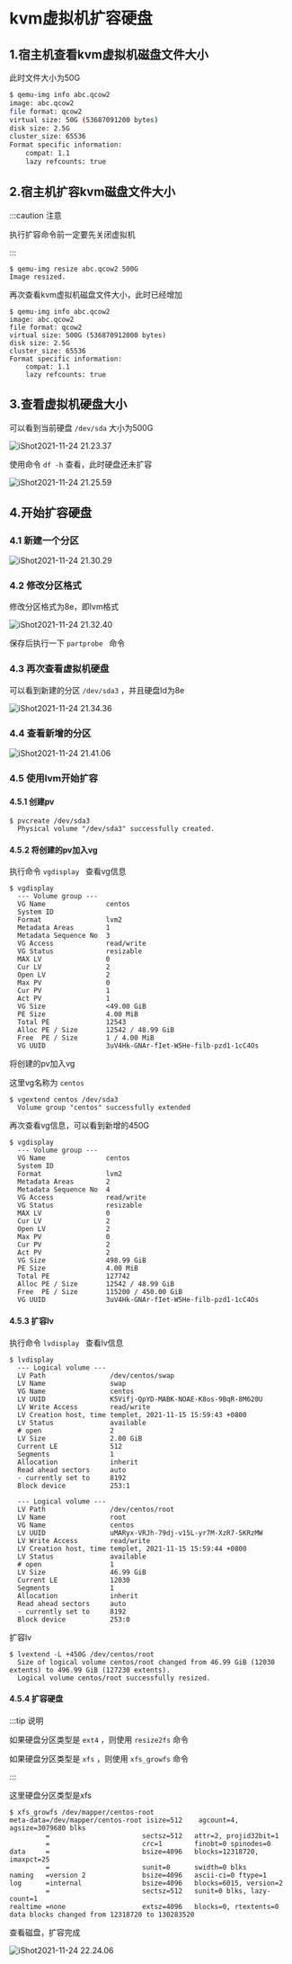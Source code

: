 # kvm虚拟机扩容硬盘

## 1.宿主机查看kvm虚拟机磁盘文件大小

此时文件大小为50G

```sh
$ qemu-img info abc.qcow2 
image: abc.qcow2
file format: qcow2
virtual size: 50G (53687091200 bytes)
disk size: 2.5G
cluster_size: 65536
Format specific information:
    compat: 1.1
    lazy refcounts: true
```



## 2.宿主机扩容kvm磁盘文件大小

:::caution 注意

执行扩容命令前一定要先关闭虚拟机

:::

```shell
$ qemu-img resize abc.qcow2 500G
Image resized.
```



再次查看kvm虚拟机磁盘文件大小，此时已经增加       

```shell
$ qemu-img info abc.qcow2 
image: abc.qcow2
file format: qcow2
virtual size: 500G (536870912000 bytes)
disk size: 2.5G
cluster_size: 65536
Format specific information:
    compat: 1.1
    lazy refcounts: true
```



## 3.查看虚拟机硬盘大小

可以看到当前硬盘 `/dev/sda` 大小为500G

![iShot2021-11-24 21.23.37](https://gitea.pptfz.cn/pptfz/picgo-images/raw/branch/master/img/iShot2021-11-24%2021.23.37.png)



使用命令 `df -h` 查看，此时硬盘还未扩容

![iShot2021-11-24 21.25.59](https://gitea.pptfz.cn/pptfz/picgo-images/raw/branch/master/img/iShot2021-11-24%2021.25.59.png)





## 4.开始扩容硬盘

### 4.1 新建一个分区

![iShot2021-11-24 21.30.29](https://gitea.pptfz.cn/pptfz/picgo-images/raw/branch/master/img/iShot2021-11-24%2021.30.29.png)





### 4.2 修改分区格式

修改分区格式为8e，即lvm格式

![iShot2021-11-24 21.32.40](https://gitea.pptfz.cn/pptfz/picgo-images/raw/branch/master/img/iShot2021-11-24%2021.32.40.png)



保存后执行一下 `partprobe ` 命令



### 4.3 再次查看虚拟机硬盘

可以看到新建的分区 `/dev/sda3` ，并且硬盘Id为8e

![iShot2021-11-24 21.34.36](https://gitea.pptfz.cn/pptfz/picgo-images/raw/branch/master/img/iShot2021-11-24%2021.34.36.png)







### 4.4 查看新增的分区

![iShot2021-11-24 21.41.06](https://gitea.pptfz.cn/pptfz/picgo-images/raw/branch/master/img/iShot2021-11-24%2021.41.06.png)



### 4.5 使用lvm开始扩容

#### 4.5.1 创建pv

```shell
$ pvcreate /dev/sda3
  Physical volume "/dev/sda3" successfully created.
```



#### 4.5.2 将创建的pv加入vg

执行命令 `vgdisplay ` 查看vg信息

```shell
$ vgdisplay 
  --- Volume group ---
  VG Name               centos
  System ID             
  Format                lvm2
  Metadata Areas        1
  Metadata Sequence No  3
  VG Access             read/write
  VG Status             resizable
  MAX LV                0
  Cur LV                2
  Open LV               2
  Max PV                0
  Cur PV                1
  Act PV                1
  VG Size               <49.00 GiB
  PE Size               4.00 MiB
  Total PE              12543
  Alloc PE / Size       12542 / 48.99 GiB
  Free  PE / Size       1 / 4.00 MiB
  VG UUID               3uV4Hk-GNAr-fIet-W5He-filb-pzd1-1cC4Os
```



将创建的pv加入vg

这里vg名称为 `centos`

```shell
$ vgextend centos /dev/sda3
  Volume group "centos" successfully extended
```



再次查看vg信息，可以看到新增的450G

```shell
$ vgdisplay 
  --- Volume group ---
  VG Name               centos
  System ID             
  Format                lvm2
  Metadata Areas        2
  Metadata Sequence No  4
  VG Access             read/write
  VG Status             resizable
  MAX LV                0
  Cur LV                2
  Open LV               2
  Max PV                0
  Cur PV                2
  Act PV                2
  VG Size               498.99 GiB
  PE Size               4.00 MiB
  Total PE              127742
  Alloc PE / Size       12542 / 48.99 GiB
  Free  PE / Size       115200 / 450.00 GiB
  VG UUID               3uV4Hk-GNAr-fIet-W5He-filb-pzd1-1cC4Os
```



#### 4.5.3 扩容lv

执行命令 `lvdisplay ` 查看lv信息

```shell
$ lvdisplay 
  --- Logical volume ---
  LV Path                /dev/centos/swap
  LV Name                swap
  VG Name                centos
  LV UUID                K5Vifj-QpYD-MABK-NOAE-K8os-9BqR-8M620U
  LV Write Access        read/write
  LV Creation host, time templet, 2021-11-15 15:59:43 +0800
  LV Status              available
  # open                 2
  LV Size                2.00 GiB
  Current LE             512
  Segments               1
  Allocation             inherit
  Read ahead sectors     auto
  - currently set to     8192
  Block device           253:1
   
  --- Logical volume ---
  LV Path                /dev/centos/root
  LV Name                root
  VG Name                centos
  LV UUID                uMARyx-VRJh-79dj-v15L-yr7M-XzR7-SKRzMW
  LV Write Access        read/write
  LV Creation host, time templet, 2021-11-15 15:59:44 +0800
  LV Status              available
  # open                 1
  LV Size                46.99 GiB
  Current LE             12030
  Segments               1
  Allocation             inherit
  Read ahead sectors     auto
  - currently set to     8192
  Block device           253:0
```



扩容lv

```shell
$ lvextend -L +450G /dev/centos/root 
  Size of logical volume centos/root changed from 46.99 GiB (12030 extents) to 496.99 GiB (127230 extents).
  Logical volume centos/root successfully resized.
```



#### 4.5.4 扩容硬盘

:::tip 说明

如果硬盘分区类型是 `ext4` ，则使用 `resize2fs` 命令

如果硬盘分区类型是 `xfs` ，则使用 `xfs_growfs` 命令

:::

这里硬盘分区类型是xfs

```shell
$ xfs_growfs /dev/mapper/centos-root 
meta-data=/dev/mapper/centos-root isize=512    agcount=4, agsize=3079680 blks
         =                       sectsz=512   attr=2, projid32bit=1
         =                       crc=1        finobt=0 spinodes=0
data     =                       bsize=4096   blocks=12318720, imaxpct=25
         =                       sunit=0      swidth=0 blks
naming   =version 2              bsize=4096   ascii-ci=0 ftype=1
log      =internal               bsize=4096   blocks=6015, version=2
         =                       sectsz=512   sunit=0 blks, lazy-count=1
realtime =none                   extsz=4096   blocks=0, rtextents=0
data blocks changed from 12318720 to 130283520
```



查看磁盘，扩容完成

![iShot2021-11-24 22.24.06](https://gitea.pptfz.cn/pptfz/picgo-images/raw/branch/master/img/iShot2021-11-24%2022.24.06.png)



